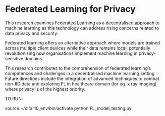 # Federated Learning for Privacy
This research examines Federated Learning as a decentralised approach to machine learning as this technology can address rising concerns related to data privacy and security.

Federated learning offers an alternative approach where models are trained across multiple client devices while their data remains local, potentially revolutionising how organisations implement machine learning in privacy-sensitive domains.

This research contributes to the comprehension of federated learning’s competences and challenges in a decentralised machine learning setting. Future directions include the integration of advanced techniques to combat non-IID data and exploring FL in
healthcare domain (for eg. x ray imaging) where privacy is of the highest priority.

TO RUN: 

source ~/cifar10_env/bin/activate
python FL_model_testing.py
